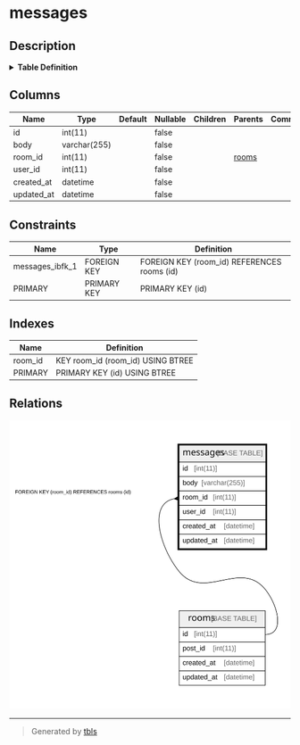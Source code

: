 # messages

## Description

<details>
<summary><strong>Table Definition</strong></summary>

```sql
CREATE TABLE `messages` (
  `id` int(11) NOT NULL AUTO_INCREMENT,
  `body` varchar(255) COLLATE utf8mb4_unicode_ci NOT NULL,
  `room_id` int(11) NOT NULL,
  `user_id` int(11) NOT NULL,
  `created_at` datetime NOT NULL,
  `updated_at` datetime NOT NULL,
  PRIMARY KEY (`id`),
  KEY `room_id` (`room_id`),
  CONSTRAINT `messages_ibfk_1` FOREIGN KEY (`room_id`) REFERENCES `rooms` (`id`) ON DELETE CASCADE
) ENGINE=InnoDB DEFAULT CHARSET=utf8mb4 COLLATE=utf8mb4_unicode_ci
```

</details>

## Columns

| Name | Type | Default | Nullable | Children | Parents | Comment |
| ---- | ---- | ------- | -------- | -------- | ------- | ------- |
| id | int(11) |  | false |  |  |  |
| body | varchar(255) |  | false |  |  |  |
| room_id | int(11) |  | false |  | [rooms](rooms.md) |  |
| user_id | int(11) |  | false |  |  |  |
| created_at | datetime |  | false |  |  |  |
| updated_at | datetime |  | false |  |  |  |

## Constraints

| Name | Type | Definition |
| ---- | ---- | ---------- |
| messages_ibfk_1 | FOREIGN KEY | FOREIGN KEY (room_id) REFERENCES rooms (id) |
| PRIMARY | PRIMARY KEY | PRIMARY KEY (id) |

## Indexes

| Name | Definition |
| ---- | ---------- |
| room_id | KEY room_id (room_id) USING BTREE |
| PRIMARY | PRIMARY KEY (id) USING BTREE |

## Relations

![er](messages.svg)

---

> Generated by [tbls](https://github.com/k1LoW/tbls)
